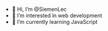 - 👋 Hi, I’m @SiemenLec
- 👀 I’m interested in web development
- 🌱 I’m currently learning JavaScript


<!---
SiemenLec/SiemenLec is a ✨ special ✨ repository because its `README.md` (this file) appears on your GitHub profile.
You can click the Preview link to take a look at your changes.
--->
